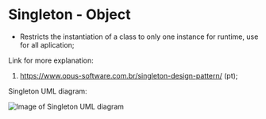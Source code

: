 # Singleton - Object
 - Restricts the instantiation of a class to only one instance for runtime, use for all aplication;


Link for more explanation:
1. https://www.opus-software.com.br/singleton-design-pattern/ (pt);


Singleton UML diagram:

![Image of Singleton UML diagram](https://github.com/RomeroGabriel/OOP-DesignPatterns/blob/master/Creational/Sigleton/singleton_pattern_uml_diagram.jpg)